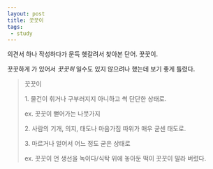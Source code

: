 ```yaml
---
layout: post
title: 꿋꿋이
tags: 
 - study
---
```


의견서 하나 작성하다가 문득 헷갈려서 찾아본 단어. 꿋꿋이.

꿋꿋하게 가 있어서 *꿋꿋히* 일수도 있지 않으려나 했는데 보기 좋게 틀렸다.

> 꿋꿋이
> 
> 1\. 물건이 휘거나 구부러지지 아니하고 썩 단단한 상태로.
> 
> ex. 꿋꿋이 뻗어가는 나뭇가지
> 
> 2\. 사람의 기개, 의지, 태도나 마음가짐 따위가 매우 굳센 태도로.
> 
> 3\. 마르거나 얼어서 어느 정도 굳은 상태로
> 
> ex. 꿋꿋이 언 생선을 녹이다/식탁 위에 놓아둔 떡이 꿋꿋이 말라 버렸다.
